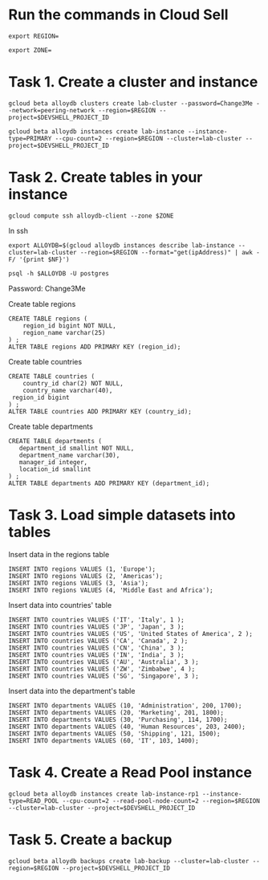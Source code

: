 # Run the commands in Cloud Sell

```
export REGION= 
```
```
export ZONE=
```

# Task 1. Create a cluster and instance
```
gcloud beta alloydb clusters create lab-cluster --password=Change3Me --network=peering-network --region=$REGION --project=$DEVSHELL_PROJECT_ID
```
```
gcloud beta alloydb instances create lab-instance --instance-type=PRIMARY --cpu-count=2 --region=$REGION --cluster=lab-cluster --project=$DEVSHELL_PROJECT_ID
```

# Task 2. Create tables in your instance
```
gcloud compute ssh alloydb-client --zone $ZONE
```
In ssh
```
export ALLOYDB=$(gcloud alloydb instances describe lab-instance --cluster=lab-cluster --region=$REGION --format="get(ipAddress)" | awk -F/ '{print $NF}')

psql -h $ALLOYDB -U postgres
```
Password: Change3Me

Create table regions
```
CREATE TABLE regions (
    region_id bigint NOT NULL,
    region_name varchar(25)
) ;
ALTER TABLE regions ADD PRIMARY KEY (region_id);
```
Create table countries
```
CREATE TABLE countries (
    country_id char(2) NOT NULL,
    country_name varchar(40),
 region_id bigint
) ;
ALTER TABLE countries ADD PRIMARY KEY (country_id);
```
Create table departments
```
CREATE TABLE departments (
   department_id smallint NOT NULL,
   department_name varchar(30),
   manager_id integer,
   location_id smallint
) ;
ALTER TABLE departments ADD PRIMARY KEY (department_id);
```

# Task 3. Load simple datasets into tables
Insert data in the regions table
```
INSERT INTO regions VALUES (1, 'Europe'); 
INSERT INTO regions VALUES (2, 'Americas'); 
INSERT INTO regions VALUES (3, 'Asia'); 
INSERT INTO regions VALUES (4, 'Middle East and Africa');
```
Insert data into countries' table
```
INSERT INTO countries VALUES ('IT', 'Italy', 1 ); 
INSERT INTO countries VALUES ('JP', 'Japan', 3 ); 
INSERT INTO countries VALUES ('US', 'United States of America', 2 ); 
INSERT INTO countries VALUES ('CA', 'Canada', 2 ); 
INSERT INTO countries VALUES ('CN', 'China', 3 ); 
INSERT INTO countries VALUES ('IN', 'India', 3 ); 
INSERT INTO countries VALUES ('AU', 'Australia', 3 ); 
INSERT INTO countries VALUES ('ZW', 'Zimbabwe', 4 ); 
INSERT INTO countries VALUES ('SG', 'Singapore', 3 );
```
Insert data into the department's table
```
INSERT INTO departments VALUES (10, 'Administration', 200, 1700); 
INSERT INTO departments VALUES (20, 'Marketing', 201, 1800); 
INSERT INTO departments VALUES (30, 'Purchasing', 114, 1700); 
INSERT INTO departments VALUES (40, 'Human Resources', 203, 2400); 
INSERT INTO departments VALUES (50, 'Shipping', 121, 1500); 
INSERT INTO departments VALUES (60, 'IT', 103, 1400);
```


# Task 4. Create a Read Pool instance
```
gcloud beta alloydb instances create lab-instance-rp1 --instance-type=READ_POOL --cpu-count=2 --read-pool-node-count=2 --region=$REGION --cluster=lab-cluster --project=$DEVSHELL_PROJECT_ID
```
# Task 5. Create a backup
```
gcloud beta alloydb backups create lab-backup --cluster=lab-cluster --region=$REGION --project=$DEVSHELL_PROJECT_ID
```

